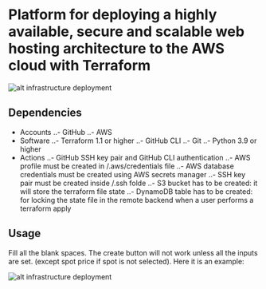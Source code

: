 # Platform for deploying a highly available, secure and scalable web hosting architecture to the AWS cloud with Terraform

![alt infrastructure deployment](https://github.com/j1nc0/TFG/images/TFG.png)

## Dependencies
- Accounts
..- GitHub
..- AWS
- Software
..- Terraform 1.1 or higher
..- GitHub CLI
..- Git
..- Python 3.9 or higher
- Actions
..- GitHub SSH key pair and GitHub CLI authentication
..- AWS profile must be created in /.aws/credentials file
..- AWS database credentials must be created using AWS secrets manager
..- SSH key pair must be created inside /.ssh folde
..- S3 bucket has to be created: it will store the terraform file state
..- DynamoDB table has to be created: for locking the state file in the remote backend when a user performs a terraform apply

## Usage

Fill all the blank spaces. The create button will not work unless all the inputs are set. (except spot price if spot is not selected). Here it is an example:

![alt infrastructure deployment](https://github.com/j1nc0/TFG/images/GUI_with_contents.png)
